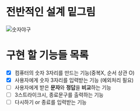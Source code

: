 # 전반적인 설계 밑그림
  ![숫자야구](https://user-images.githubusercontent.com/54941130/199437998-3b332319-664b-4c6f-8e03-c97b9937f5ad.png)
# 구현 할 기능들 목록
- [X] 컴퓨터의 숫자 3자리를 만드는 기능(중복X, 순서 상관 O) 
- [X] 사용자에게 숫자 3자리를 입력받는 기능 (예외처리 필요)
- [ ] 사용자에게 받은 **문자**와 **정답**을 **비교**하는 기능
- [ ] 3스트라이크시, 종료문구를 출력하는 기능
- [ ] 다시하기 or 종료를 입력받는 기능
